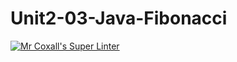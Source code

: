 # Unit2-03-Java-Fibonacci
[![Mr Coxall's Super Linter](https://github.com/ICS4U-Programming-AlexanderM/Unit2-03-Java-Fibonacci/workflows/Mr%20Coxall's%20Super%20Linter/badge.svg)](https://github.com/ICS4U-Programming-AlexanderM/Unit2-03-Java-Fibonacci/actions/)
